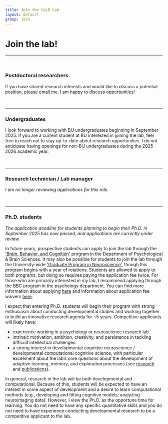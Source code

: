 ```yaml
---
title: Join the CoLD Lab
layout: default
group: join
---
```


# Join the lab!
----

<br> 

### Postdoctoral researchers
If you have shared research interests and would like to discuss a potential position, please email me. I am happy to discuss opportunities!

<br>

----
### Undergraduates
I look forward to working with BU undergraduates beginning in September 2025. If you are a current student at BU interested in joining the lab, feel free to reach out to stay up-to-date about research opportunities. I do not anticipate having openings for non-BU undergraduates during the 2025 - 2026 academic year.

<br>

----
### Research technician / Lab manager 
 *I am no longer reviewing applications for this role.* 

<!-- I am hiring a full-time Research Technician (lab manager) to start alongside me, in July 2025. The lab manager will be heavily involved in all phases of the research process while also helping to administer the day-to-day functioning of the lab. This position is ideal for a recent college graduate hoping to gain more research experience prior to pursuing a Ph.D. 

Specific responsibilities will include:
* helping to establish a fun, inclusive, and productive research environment. 
* administering the day-to-day functioning of the lab, which will involve spearheading participant recruitment, managing IRB protocols, and training new lab members.
* designing and conducting online, eye-tracking, and fMRI experiments with human participants, including children and adolescents.
* analyzing data and preparing findings for presentation and publication.

Required qualifications:
* a bachelor’s degree in psychology, neuroscience, computer science, or a related field.
* previous research experience.

Preferred qualifications:
* strong organizational and time management skills.
* experience conducting empirical research in a psychology or neuroscience lab.
* knowledge of at least one programming language (e.g., R, python, julia, Matlab).
* an interest in the development of learning, memory, and decision-making.
* an interest in quantitative methodologies, including computational cognitive modeling and neuroimaging analyses (note: experience with these methods is not expected).
* experience with or an interest in working with children and adolescents.

Salary will be based on Boston University’s salary scales. 

*Please note: The Research Technician will be required to work in person in the lab in Boston, and unfortunately, visa sponsorship for this position is not possible.*

Applications will be reviewed on a rolling basis and the position will remain open until filled. Applicants who apply by December 20, 2024 are assured full consideration. 

To apply, please [email me, Kate Nussenbaum,](mailto:katenuss@gmail.com) the following: 
1.	Cover letter stating your research interests and why you want to join the lab, and highlighting your relevant experiences.
2.	CV or resume.
3.	Undergraduate transcript (unofficial is fine).
4.	Contact information for 2 or more references.

Please include “Research Technician Application” in the subject line of your email.

<br> 

---- -->

<br>

----
### Ph.D. students
*The application deadline for students planning to begin their Ph.D. in September 2025 has now passed, and applications are currently under review.* 

In future years, prospective students can apply to join the lab through the ['Brain, Behavior, and Cognition'](https://www.bu.edu/psych/academics/phd/bbc/) program in the Department of Psychological & Brain Sciences. It may also be possible for students to join the lab through the University-wide ['Graduate Program in Neuroscience'](https://www.bu.edu/neuro/academics/graduate/), though this program begins with a year of rotations. Students are allowed to apply to both programs, but doing so requires paying the application fee twice. For those who are primarily interested in my lab, I recommend applying through the BBC program in the psychology department. You can find more information about applying [here](https://www.bu.edu/cas/admissions/phd-mfa/apply/) and information about application fee waivers [here](https://www.bu.edu/cas/admissions/phd-mfa/apply/fee-waiver/).

I expect that entering Ph.D. students will begin their program with strong enthusiasm about conducting developmental studies and working together to build an innovative research agenda for ~5 years. Competitive applicants will likely have:
* experience working in a psychology or neuroscience research lab.
* intrinsic motivation, ambition, creativity, and persistence in tackling difficult intellectual challenges.
* a strong interest in developmental cognitive neuroscience / developmental computational cognitive science, with particular excitement about the lab’s core questions about the development of adaptive learning, memory, and exploration processes (see [research](/research) and [publications](/publications)).

In general, research in the lab will be both developmental and computational. Because of this, students will be expected to have an interest in some aspect of development and a desire to learn computational methods (e.g., developing and fitting cognitive models; analyzing neuroimaging data). However, I view the Ph.D. as the opportune time for learning. You do not need to have any specific quantitative skills and you do not need to have experience conducting developmental research to be a competitive applicant to the lab. 

<!-- Please [reach out](mailto:katenuss@gmail.com) with a description of your interests if this sounds like you! I am happy to answer any questions you have. 

*Please note: I cannot accept students through the clinical program. The lab is NOT a good fit for students whose primary interests are clinical.* -->
 
<br>

